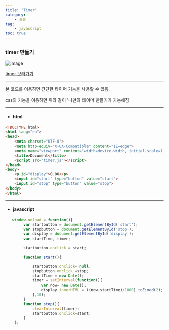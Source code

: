 ```yaml
---
title: "Timer"
category:
    - 실습
tag:
    - javascript
toc: true
---
```


### timer 만들기



![image](https://user-images.githubusercontent.com/83913407/126327048-61c539bd-d08e-4b21-b51b-cc78b8515fdb.png)


[timer 보러가기](https://dareunk.github.io/timer/)


---

본 코드를 이용하면 간단한 타이머 기능을 사용할 수 있음.

css의 기능을 이용하면 위와 같이 '나만의 타이머'만들기가 가능해짐


---

* #### html

```html
<!DOCTYPE html>
<html lang="en">
<head>
    <meta charset="UTF-8">
    <meta http-equiv="X-UA-Compatible" content="IE=edge">
    <meta name="viewport" content="width=device-width, initial-scale=1.0">
    <title>Document</title>
    <script src="timer.js"></script>
</head>
<body>
    <p id="display">0.00</p>
    <input id="start" type="button" value="start">
    <input id="stop" type="button" value="stop">
</body>
</html>
```

---

* #### javascript

```javascript
   window.onload = function(){
        var startbutton = document.getElementById('start');
        var stopbutton = document.getElementById('stop');
        var display = document.getElementById('display');
        var startTime, timer;

        startbutton.onclick = start;
        
        function start(){

            startbutton.onclick= null;
            stopbutton.onclick =stop;
            startTime = new Date();
            timer = setInterval(function(){
                var now= new Date();
                display.innerHTML = ((now-startTime)/1000).toFixed(2);
            },10);
        }
        function stop(){
            clearInterval(timer);
            startbutton.onclick=start;
        }
    };
```








